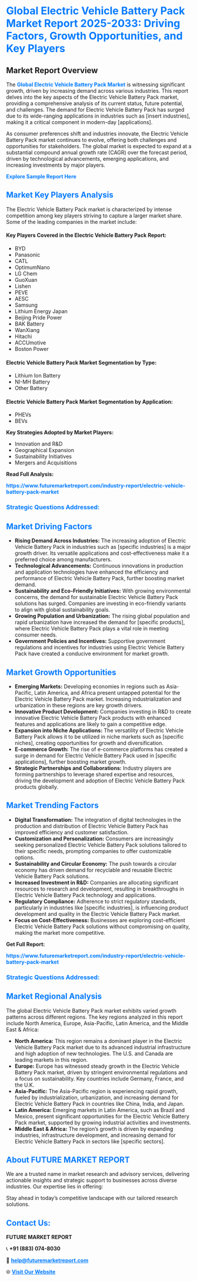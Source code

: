 <h1 style="color: #007BFF;">Global Electric Vehicle Battery Pack Market Report 2025-2033: Driving Factors, Growth Opportunities, and Key Players</h1>

<section id="overview">
<h2>Market Report Overview</h2>
<p>The <a href="https://www.futuremarketreport.com/industry-report/electric-vehicle-battery-pack-market" style="color: #007BFF; text-decoration: none;"><strong>Global Electric Vehicle Battery Pack Market</strong></a> is witnessing significant growth, driven by increasing demand across various industries. This report delves into the key aspects of the Electric Vehicle Battery Pack market, providing a comprehensive analysis of its current status, future potential, and challenges. The demand for Electric Vehicle Battery Pack has surged due to its wide-ranging applications in industries such as [insert industries], making it a critical component in modern-day [applications].</p>
<p>As consumer preferences shift and industries innovate, the Electric Vehicle Battery Pack market continues to evolve, offering both challenges and opportunities for stakeholders. The global market is expected to expand at a substantial compound annual growth rate (CAGR) over the forecast period, driven by technological advancements, emerging applications, and increasing investments by major players.</p>
</section>

<section id="overview">
<p><a href="https://www.futuremarketreport.com/request-sample/reportId=87457" style="color: #007BFF; text-decoration: none;"><strong>Explore Sample Report Here</strong></a></p>
</section>

<section id="key-players">
<h2 style="color: #007BFF;">Market Key Players Analysis</h2>
<p>The Electric Vehicle Battery Pack market is characterized by intense competition among key players striving to capture a larger market share. Some of the leading companies in the market include:</p>
<h4>Key Players Covered in the Electric Vehicle Battery Pack Report:</h4>
<ul><li>BYD</li><li>Panasonic</li><li>CATL</li><li>OptimumNano</li><li>LG Chem</li><li>GuoXuan</li><li>Lishen</li><li>PEVE</li><li>AESC</li><li>Samsung</li><li>Lithium Energy Japan</li><li>Beijing Pride Power</li><li>BAK Battery</li><li>WanXiang</li><li>Hitachi</li><li>ACCUmotive</li><li>Boston Power</li></ul>
<h4>Electric Vehicle Battery Pack Market Segmentation by Type:</h4>
<ul><li>Lithium Ion Battery</li><li>NI-MH Battery</li><li>Other Battery</li></ul>

<h4>Electric Vehicle Battery Pack Market Segmentation by Application:</h4>
<ul><li>PHEVs</li><li>BEVs</li></ul>
<p><strong>Key Strategies Adopted by Market Players:</strong></p>
<ul>
<li>Innovation and R&D</li>
<li>Geographical Expansion</li>
<li>Sustainability Initiatives</li>
<li>Mergers and Acquisitions</li>
</ul>
</section>

<section>
<p><strong>Read Full Analysis: </strong></p><a href="https://www.futuremarketreport.com/industry-report/electric-vehicle-battery-pack-market" style="color: #007BFF; text-decoration: none;"><strong>https://www.futuremarketreport.com/industry-report/electric-vehicle-battery-pack-market</strong></a>
<h3 style="color: #007BFF;">Strategic Questions Addressed:</h3>
</section>

<section id="driving-factors">
<h2 style="color: #007BFF;">Market Driving Factors</h2>
<ul>
<li><strong>Rising Demand Across Industries:</strong> The increasing adoption of Electric Vehicle Battery Pack in industries such as [specific industries] is a major growth driver. Its versatile applications and cost-effectiveness make it a preferred choice among manufacturers.</li>
<li><strong>Technological Advancements:</strong> Continuous innovations in production and application technologies have enhanced the efficiency and performance of Electric Vehicle Battery Pack, further boosting market demand.</li>
<li><strong>Sustainability and Eco-Friendly Initiatives:</strong> With growing environmental concerns, the demand for sustainable Electric Vehicle Battery Pack solutions has surged. Companies are investing in eco-friendly variants to align with global sustainability goals.</li>
<li><strong>Growing Population and Urbanization:</strong> The rising global population and rapid urbanization have increased the demand for [specific products], where Electric Vehicle Battery Pack plays a vital role in meeting consumer needs.</li>
<li><strong>Government Policies and Incentives:</strong> Supportive government regulations and incentives for industries using Electric Vehicle Battery Pack have created a conducive environment for market growth.</li>
</ul>
</section>

<section id="growth-opportunities">
<h2 style="color: #007BFF;">Market Growth Opportunities</h2>
<ul>
<li><strong>Emerging Markets:</strong> Developing economies in regions such as Asia-Pacific, Latin America, and Africa present untapped potential for the Electric Vehicle Battery Pack market. Increasing industrialization and urbanization in these regions are key growth drivers.</li>
<li><strong>Innovative Product Development:</strong> Companies investing in R&D to create innovative Electric Vehicle Battery Pack products with enhanced features and applications are likely to gain a competitive edge.</li>
<li><strong>Expansion into Niche Applications:</strong> The versatility of Electric Vehicle Battery Pack allows it to be utilized in niche markets such as [specific niches], creating opportunities for growth and diversification.</li>
<li><strong>E-commerce Growth:</strong> The rise of e-commerce platforms has created a surge in demand for Electric Vehicle Battery Pack used in [specific applications], further boosting market growth.</li>
<li><strong>Strategic Partnerships and Collaborations:</strong> Industry players are forming partnerships to leverage shared expertise and resources, driving the development and adoption of Electric Vehicle Battery Pack products globally.</li>
</ul>
</section>

<section id="trending-factors">
<h2 style="color: #007BFF;">Market Trending Factors</h2>
<ul>
<li><strong>Digital Transformation:</strong> The integration of digital technologies in the production and distribution of Electric Vehicle Battery Pack has improved efficiency and customer satisfaction.</li>
<li><strong>Customization and Personalization:</strong> Consumers are increasingly seeking personalized Electric Vehicle Battery Pack solutions tailored to their specific needs, prompting companies to offer customizable options.</li>
<li><strong>Sustainability and Circular Economy:</strong> The push towards a circular economy has driven demand for recyclable and reusable Electric Vehicle Battery Pack solutions.</li>
<li><strong>Increased Investment in R&D:</strong> Companies are allocating significant resources to research and development, resulting in breakthroughs in Electric Vehicle Battery Pack technology and applications.</li>
<li><strong>Regulatory Compliance:</strong> Adherence to strict regulatory standards, particularly in industries like [specific industries], is influencing product development and quality in the Electric Vehicle Battery Pack market.</li>
<li><strong>Focus on Cost-Effectiveness:</strong> Businesses are exploring cost-efficient Electric Vehicle Battery Pack solutions without compromising on quality, making the market more competitive.</li>
</ul>
</section>

<section>
<p><strong>Get Full Report: </strong></p><a href="https://www.futuremarketreport.com/industry-report/electric-vehicle-battery-pack-market" style="color: #007BFF; text-decoration: none;"><strong>https://www.futuremarketreport.com/industry-report/electric-vehicle-battery-pack-market</strong></a>
<h3 style="color: #007BFF;">Strategic Questions Addressed:</h3>
</section>


<section id="regional-analysis">
<h2 style="color: #007BFF;">Market Regional Analysis</h2>
<p>The global Electric Vehicle Battery Pack market exhibits varied growth patterns across different regions. The key regions analyzed in this report include North America, Europe, Asia-Pacific, Latin America, and the Middle East & Africa:</p>
<ul>
<li><strong>North America:</strong> This region remains a dominant player in the Electric Vehicle Battery Pack market due to its advanced industrial infrastructure and high adoption of new technologies. The U.S. and Canada are leading markets in this region.</li>
<li><strong>Europe:</strong> Europe has witnessed steady growth in the Electric Vehicle Battery Pack market, driven by stringent environmental regulations and a focus on sustainability. Key countries include Germany, France, and the U.K.</li>
<li><strong>Asia-Pacific:</strong> The Asia-Pacific region is experiencing rapid growth, fueled by industrialization, urbanization, and increasing demand for Electric Vehicle Battery Pack in countries like China, India, and Japan.</li>
<li><strong>Latin America:</strong> Emerging markets in Latin America, such as Brazil and Mexico, present significant opportunities for the Electric Vehicle Battery Pack market, supported by growing industrial activities and investments.</li>
<li><strong>Middle East & Africa:</strong> The region’s growth is driven by expanding industries, infrastructure development, and increasing demand for Electric Vehicle Battery Pack in sectors like [specific sectors].</li>
</ul>
</section>

<footer>
<h2 style="color: #007BFF;">About FUTURE MARKET REPORT</h2>
<p>We are a trusted name in market research and advisory services, delivering actionable insights and strategic support to businesses across diverse industries. Our expertise lies in offering:</p>

<p>Stay ahead in today’s competitive landscape with our tailored research solutions.</p>

<h2 style="color: #007BFF;">Contact Us:</h2>
<p><strong>FUTURE MARKET REPORT</strong></p>
<p>📞 <strong>+91 (883) 074-8030</strong></p>
<p>📧 <strong><a href="mailto:help@futuremarketreport.com" style="color: #007BFF;">help@futuremarketreport.com</a></strong></p>
<p>🌐 <strong><a href="https://www.futuremarketreport.com/" style="color: #007BFF;">Visit Our Website</a></strong></p>
</footer>